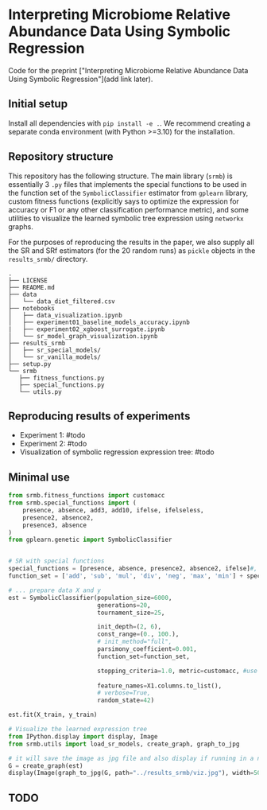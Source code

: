 # Interpreting Microbiome Relative Abundance Data Using Symbolic Regression

Code for the preprint ["Interpreting Microbiome Relative Abundance Data Using Symbolic Regression"](add link later).

## Initial setup
Install all dependencies with `pip install -e .`. We recommend creating a separate conda environment (with Python >=3.10) for the installation.

## Repository structure
This repository has the following structure. The main library (`srmb`) is essentially 3 `.py` files that implements the special functions to be used in the function set
of the `SymbolicClassifier` estimator from `gplearn` library, custom fitness functions (explicitly says to optimize the expression for accuracy or F1 or any other
classification performance metric), and some utilities to visualize the learned symbolic tree expression using `networkx` graphs.

For the purposes of reproducing the results in the paper, we also supply all the SR and SRf estimators (for the 20 random runs) as `pickle` objects in the `results_srmb/` directory.
```
.
├── LICENSE
├── README.md
├── data
│   └── data_diet_filtered.csv
├── notebooks
│   ├── data_visualization.ipynb
│   ├── experiment01_baseline_models_accuracy.ipynb
|   ├── experiment02_xgboost_surrogate.ipynb
│   └── sr_model_graph_visualization.ipynb
├── results_srmb
│   ├── sr_special_models/
│   └── sr_vanilla_models/
├── setup.py
└── srmb
   ├── fitness_functions.py
   ├── special_functions.py
   └── utils.py
```

## Reproducing results of experiments

- Experiment 1: #todo
- Experiment 2: #todo
- Visualization of symbolic regression expression tree: #todo

## Minimal use

```python
from srmb.fitness_functions import customacc
from srmb.special_functions import (
    presence, absence, add3, add10, ifelse, ifelseless,
    presence2, absence2,
    presence3, absence
)
from gplearn.genetic import SymbolicClassifier


# SR with special functions
special_functions = [presence, absence, presence2, absence2, ifelse]#, add3, add10]
function_set = ['add', 'sub', 'mul', 'div', 'neg', 'max', 'min'] + special_functions

# ... prepare data X and y
est = SymbolicClassifier(population_size=6000,
                         generations=20,
                         tournament_size=25,

                         init_depth=(2, 6),
                         const_range=(0., 100.),
                         # init_method="full",
                         parsimony_coefficient=0.001,
                         function_set=function_set,

                         stopping_criteria=1.0, metric=customacc, #use custom acc as fitness
                         
                         feature_names=X1.columns.to_list(),
                         # verbose=True,
                         random_state=42)

est.fit(X_train, y_train)

# Visualize the learned expression tree
from IPython.display import display, Image
from srmb.utils import load_sr_models, create_graph, graph_to_jpg

# it will save the image as jpg file and also display if running in a notebook cell
G = create_graph(est)
display(Image(graph_to_jpg(G, path="../results_srmb/viz.jpg"), width=500, unconfined=True))
```

## TODO


